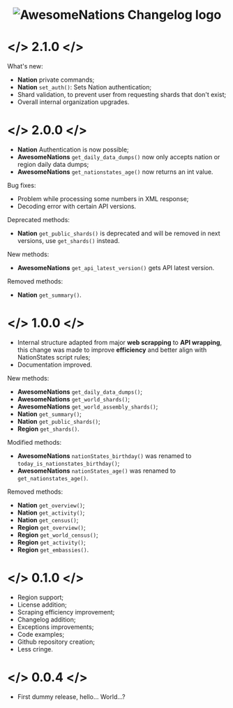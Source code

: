 <h1 align="center">
  <img src="https://i.imgur.com/apn9Y52.png" alt="AwesomeNations Changelog logo"/>
</h1>

# </> 2.1.0 </>

What's new:

- **Nation** private commands;
- **Nation** `set_auth()`: Sets Nation authentication;
- Shard validation, to prevent user from requesting shards that don't exist;
- Overall internal organization upgrades.

# </> 2.0.0 </>

- **Nation** Authentication is now possible;
- **AwesomeNations** `get_daily_data_dumps()` now only accepts nation or region daily data dumps;
- **AwesomeNations** `get_nationstates_age()` now returns an int value.

Bug fixes:

- Problem while processing some numbers in XML response;
- Decoding error with certain API versions.

Deprecated methods:

- **Nation** `get_public_shards()` is deprecated and will be removed in next versions, use `get_shards()` instead.

New methods:

- **AwesomeNations** `get_api_latest_version()` gets API latest version.

Removed methods:

- **Nation** `get_summary()`.

# </> 1.0.0 </>

- Internal structure adapted from major **web scrapping** to **API wrapping**, this change was made to improve **efficiency** and better align with NationStates script rules;
- Documentation improved.

New methods:

- **AwesomeNations** `get_daily_data_dumps()`;
- **AwesomeNations** `get_world_shards()`;
- **AwesomeNations** `get_world_assembly_shards()`;
- **Nation** `get_summary()`;
- **Nation** `get_public_shards()`;
- **Region** `get_shards()`.

Modified methods:

- **AwesomeNations** `nationStates_birthday()` was renamed to `today_is_nationstates_birthday()`;
- **AwesomeNations** `nationStates_age()` was renamed to `get_nationstates_age()`.

Removed methods:

- **Nation** `get_overview()`;
- **Nation** `get_activity()`;
- **Nation** `get_census()`;
- **Region** `get_overview()`;
- **Region** `get_world_census()`;
- **Region** `get_activity()`;
- **Region** `get_embassies()`.

# </> 0.1.0 </>

- Region support;
- License addition;
- Scraping efficiency improvement;
- Changelog addition;
- Exceptions improvements;
- Code examples;
- Github repository creation;
- Less cringe.

# </> 0.0.4 </>

- First dummy release, hello... World...?
